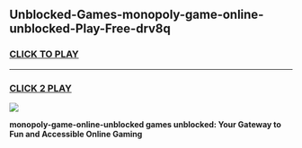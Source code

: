 
## Unblocked-Games-monopoly-game-online-unblocked-Play-Free-drv8q
<h3>
<a href="https://premium76.site?title=monopoly-game-online-unblocked&ref=22A">CLICK TO PLAY</a></h3>
<hr>

<h3>
<a href="https://premium76.site?title=monopoly-game-online-unblocked&ref=22A">CLICK 2 PLAY</a>
  
</h3>

<a href="https://premium76.site?title=monopoly-game-online-unblocked&ref=22A"><img src="https://clearcache.store/games.png"></a>


**monopoly-game-online-unblocked games unblocked: Your Gateway to Fun and Accessible Online Gaming**
